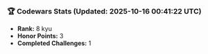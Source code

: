### 🏆 Codewars Stats (Updated: 2025-10-16 00:41:22 UTC)

- **Rank:** 8 kyu
- **Honor Points:** 3
- **Completed Challenges:** 1
